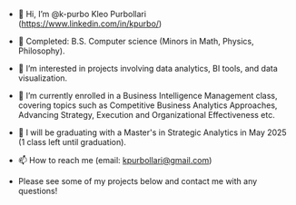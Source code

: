- 👋 Hi, I’m @k-purbo Kleo Purbollari (https://www.linkedin.com/in/kpurbo/)

- 🏫 Completed: B.S. Computer science (Minors in Math, Physics, Philosophy).

- 👀 I’m interested in projects involving data analytics, BI tools, and data visualization.

- 🌱 I’m currently enrolled in a Business Intelligence Management class, covering topics such as Competitive Business Analytics Approaches, Advancing Strategy, Execution and Organizational Effectiveness etc.

- 💞️ I will be graduating with a Master's in Strategic Analytics in May 2025 (1 class left until graduation).

- 📫 How to reach me (email: kpurbollari@gmail.com)

- Please see some of my projects below and contact me with any questions!

<!---
k-purbo/k-purbo is a ✨ special ✨ repository because its `README.md` (this file) appears on your GitHub profile.
You can click the Preview link to take a look at your changes.
--->
